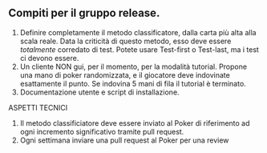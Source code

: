 ## Compiti per il gruppo release. 

1. Definire completamente il metodo classificatore, dalla carta più alta alla scala reale. Data la criticità di questo metodo, esso deve essere 
*totalmente* corredato di test. Potete usare Test-first o Test-last, ma i test ci devono essere. 
2. Un cliente NON gui, per il momento, per la modalità tutorial. Propone una mano di poker randomizzata, e il giocatore deve indovinate esattamente il punto. Se indovina 5 mani di fila il tutorial è terminato.
3. Documentazione utente e script di installazione. 

ASPETTI TECNICI
1. Il metodo classificiatore deve essere inviato al Poker di riferimento ad ogni incremento significativo tramite pull request. 
2. Ogni settimana inviare una pull request al Poker per una review


